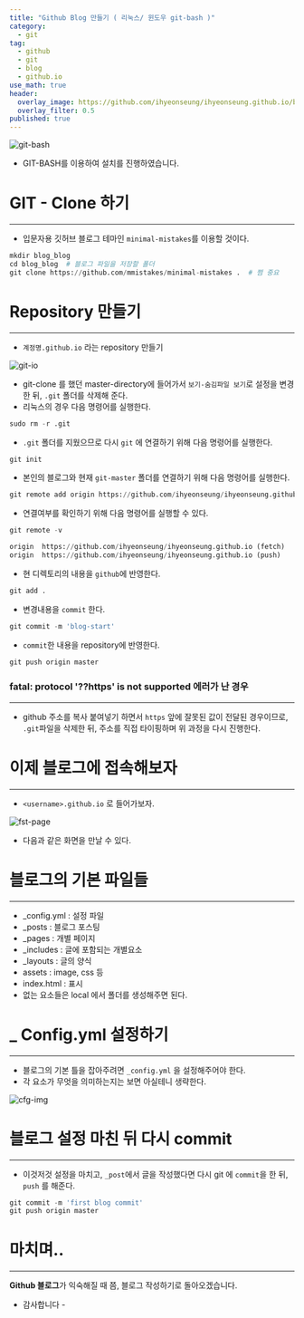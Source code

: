 ```yaml
---
title: "Github Blog 만들기 ( 리눅스/ 윈도우 git-bash )"
category:
  - git
tag:
  - github
  - git
  - blog
  - github.io
use_math: true
header:
  overlay_image: https://github.com/ihyeonseung/ihyeonseung.github.io/blob/master/assets/img/start/github_logo.png
  overlay_filter: 0.5
published: true
---
```


![git-bash](https://github.com/ihyeonseung/ihyeonseung.github.io/blob/master/assets/img/start/git_hpg/git_bash.png?raw=true)

- GIT-BASH를 이용하여 설치를 진행하였습니다.

# GIT - Clone 하기

---

- 입문자용 깃허브 블로그 테마인 `minimal-mistakes`를 이용할 것이다.

```python
mkdir blog_blog
cd blog_blog  # 블로그 파일을 저장할 폴더
git clone https://github.com/mmistakes/minimal-mistakes .  # 쩜 중요
```

# Repository 만들기

---

- `계정명.github.io` 라는 repository 만들기

![git-io](https://github.com/ihyeonseung/ihyeonseung.github.io/blob/master/assets/img/start/git_hpg/git_io.png?raw=true)

- git-clone 를 했던 master-directory에 들어가서 `보기-숨김파일 보기`로 설정을 변경한 뒤,  `.git` 폴더를 삭제해 준다.
- 리눅스의 경우 다음 명령어를 실행한다.

```python
sudo rm -r .git
```

- `.git` 폴더를 지웠으므로 다시 `git` 에 연결하기 위해 다음 명령어를 실행한다.

```python
git init
```

- 본인의 블로그와 현재 `git-master` 폴더를 연결하기 위해 다음 명령어를 실행한다.

```python
git remote add origin https://github.com/ihyeonseung/ihyeonseung.github.io
```

- 연결여부를 확인하기 위해 다음 명령어를 실행할 수 있다.

```python
git remote -v 

origin  https://github.com/ihyeonseung/ihyeonseung.github.io (fetch)
origin  https://github.com/ihyeonseung/ihyeonseung.github.io (push)
```

- 현 디렉토리의 내용을 `github`에 반영한다.

```python
git add .
```

- 변경내용을 `commit` 한다.

```python
git commit -m 'blog-start'
```

- `commit`한 내용을 repository에 반영한다.

```python
git push origin master
```

### fatal: protocol '??https' is not supported 에러가 난 경우

---

- github 주소를 복사 붙여넣기 하면서 `https` 앞에 잘못된 값이 전달된 경우이므로, `.git`파일을 삭제한 뒤, 주소를 직접 타이핑하며 위 과정을 다시 진행한다.

# 이제 블로그에 접속해보자

---

- `<username>.github.io` 로 들어가보자.

![fst-page](https://github.com/ihyeonseung/ihyeonseung.github.io/blob/master/assets/img/start/git_hpg/fst_page.png?raw=true)

- 다음과 같은 화면을 만날 수 있다.

# 블로그의 기본 파일들

---

- _config.yml : 설정 파일
- _posts : 블로그 포스팅
- _pages : 개별 페이지
- _includes : 글에 포함되는 개별요소
- _layouts : 글의 양식
- assets : image, css 등
- index.html : 표시
- 없는 요소들은 local 에서 폴더를 생성해주면 된다.

# _ Config.yml 설정하기

---

- 블로그의 기본 틀을 잡아주려면 `_config.yml` 을 설정해주어야 한다.
- 각 요소가 무엇을 의미하는지는 보면 아실테니 생략한다.

![cfg-img](https://github.com/ihyeonseung/ihyeonseung.github.io/blob/master/assets/img/start/git_hpg/cfg_img.png?raw=true)

# 블로그 설정 마친 뒤 다시 commit

---

- 이것저것 설정을 마치고, `_post`에서 글을 작성했다면 다시 git 에 `commit`을 한 뒤, `push` 를 해준다.

```python
git commit -m 'first blog commit'
git push origin master
```




# 마치며..
---
**Github 블로그**가 익숙해질 때 쯤, 블로그 작성하기로 돌아오겠습니다.

- 감사합니다 -